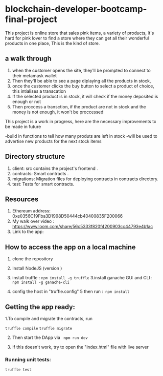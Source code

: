 # blockchain-developer-bootcamp-final-project

This project is online store that sales pink items, a variety of products, It's hard for pink lover to find a store where they can get all their wonderful products in one place, This is the kind of store. 

## a walk through

1. when the customer opens the site, they'll be prompted to connect to their metamask wallet
2. Then they'll be able to see a page diplaying all the products in stock,
3. once the customer clicks the buy button to select a product of choice, this intialises a transcation
4. If the selected product is in stock, it will check if the money deposited is enough or not
5. Then proccess a transction, if the product are not in stock and the money is not enough, it won't be proccessed

This project is a work in progress, here are the necessary improvements to be made in future

-build in functions to tell how many produts are left in stock
-will be used to advertise new products for the next stock items


## Directory structure

1. client: src contains the project's frontend .
2. contracts: Smart contracts .
3. migrations: Migration files for deploying contracts in contracts directory.
4. test: Tests for smart contracts.

## Resources

1. Ethereum address: 0xe0356C19Fba3D1998D50444cb40400835F200066
2. My walk over video : https://www.loom.com/share/56c5333f820f4200903cc44793e4b1ac
3. Link to the app: 

## How to access the app on a local machine

1. clone the repository
2. Install NodeJS (version )
3. install truffle : `npm install -g truffle`
   3.install ganache GUI and CLI : `npm install -g ganache-cli`

4. config the host in "truffle.config"
   5 then run :` npm install`

## Getting the app ready:

1.To compile and migrate the contracts, run

`truffle compile`
`truffle migrate`

2. Then start the DApp via
   ` npm run dev`

3. If this doesn't work, try to open the "index.html" file with live server

### Running unit tests:

`truffle test`
